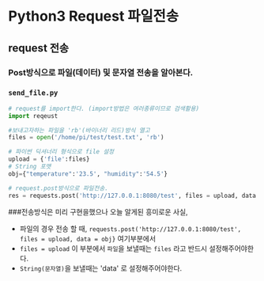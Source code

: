 # Python3 Request 파일전송

## request 전송
### Post방식으로 파일(데이터) 및 문자열 전송을 알아본다.

### `send_file.py`    

```python
# request를 import한다. (import방법은 여러종류이므로 검색활용)
import reqeust

#보내고자하는 파일을 'rb'(바이너리 리드)방식 열고
files = open('/home/pi/test/test.txt', 'rb')

# 파이썬 딕셔너리 형식으로 file 설정
upload = {'file':files}
# String 포맷
obj={"temperature":'23.5', "humidity":'54.5'}

# request.post방식으로 파일전송.
res = requests.post('http://127.0.0.1:8080/test', files = upload, data = obj}
```

###전송방식은 미리 구현을했으나 오늘 알게된 흥미로운 사실,
- 파일의 경우 전송 할 때, `requests.post('http://127.0.0.1:8080/test', files = upload, data = obj}` 여기부분에서 
- `files = upload` 이 부분에서 `파일`을 보낼때는 `files` 라고 반드시 설정해주어야한다.
- `String(문자열)`을 보낼때는 'data' 로 설정해주어야한다.
    





    
    
    

